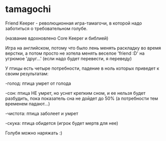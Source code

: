# tamagochi
Friend Keeper - революционная игра-тамагочи, в которой надо заботиться о требовательном голубе.

(название вдохновлено Core Keeper и библией)

Игра на английском, потому что было лень менять раскладку во время верстки, а потом просто не хотела менять веселое 'friend :D' на угрюмое 'друг...' (если надо будет перевести, я переведу)

У птицы есть четыре потребности, падение в ноль которых приведет к своим результатам:

-голод: птица умрет от голода

-сон: птица НЕ умрет, но уснет крепким сном, и ее нельзя будет разбудить, пока показатель сна не дойдет до 50% (а потребности тем временем падают...)

-чистота: птица заболеет и умрет

-скука: птица обидется (игрок будет мертв для нее)

Голубя можно наряжать :)
